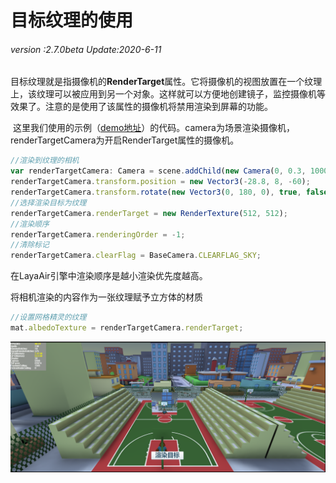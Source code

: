 # 目标纹理的使用

###### *version :2.7.0beta   Update:2020-6-11*

​	目标纹理就是指摄像机的**RenderTarget**属性。它将摄像机的视图放置在一个纹理上，该纹理可以被应用到另一个对象。这样就可以方便地创建镜子，监控摄像机等效果了。注意的是使用了该属性的摄像机将禁用渲染到屏幕的功能。

​	这里我们使用的示例（[demo地址](https://layaair.ldc.layabox.com/demo2/?language=ch&category=3d&group=Camera&name=RenderTargetCamera)）的代码。camera为场景渲染摄像机，renderTargetCamera为开启RenderTarget属性的摄像机。

```typescript
//渲染到纹理的相机
var renderTargetCamera: Camera = scene.addChild(new Camera(0, 0.3, 1000)) as Camera;
renderTargetCamera.transform.position = new Vector3(-28.8, 8, -60);
renderTargetCamera.transform.rotate(new Vector3(0, 180, 0), true, false);
//选择渲染目标为纹理
renderTargetCamera.renderTarget = new RenderTexture(512, 512);
//渲染顺序
renderTargetCamera.renderingOrder = -1;
//清除标记
renderTargetCamera.clearFlag = BaseCamera.CLEARFLAG_SKY;
```

在LayaAir引擎中渲染顺序是越小渲染优先度越高。



将相机渲染的内容作为一张纹理赋予立方体的材质

```typescript
//设置网格精灵的纹理
mat.albedoTexture = renderTargetCamera.renderTarget;
```

![](img/1.jpg)

